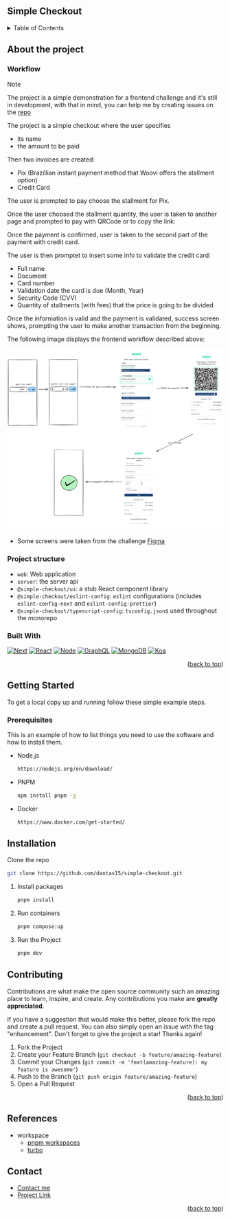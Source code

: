 <div id="top"></div>

<!-- PROJECT LOGO -->
## Simple Checkout

<!-- TABLE OF CONTENTS -->
<details>
  <summary>Table of Contents</summary>
  <ol>
    <li>
      <a href="#about-the-project">About The Project</a>
      <ul>
        <li><a href="#workflow">Workflow</a></li>
        <li><a href="#project-structure">Project structure</a></li>
        <li><a href="#built-with">Built With</a></li>
      </ul>
    </li>
    <li>
      <a href="#getting-started">Getting Started</a>
      <ul>
        <li><a href="#prerequisites">Prerequisites</a></li>
        <li><a href="#installation">Installation</a></li>
      </ul>
    </li>
    <li><a href="#contributing">Contributing</a></li>
    <li><a href="#contact">Contact</a></li>
  </ol>
</details>

<!-- ABOUT THE PROJECT-->

## About the project

### Workflow

> [!NOTE]
> The project is a simple demonstration for a frontend challenge and it's still in development, with that in mind, you can help me by creating issues on the [repo][project-url]

The project is a simple checkout where the user specifies

- its name
- the amount to be paid

Then two invoices are created:

- Pix (Brazillian instant payment method that Woovi offers the stallment option)
- Credit Card

The user is prompted to pay choose the stallment for Pix.

Once the user choosed the stallment quantity, the user is taken to another page and prompted to pay with QRCode or to copy the link:

Once the payment is confirmed, user is taken to the second part of the payment with credit card.

The user is then promptet to insert some info to validate the credit card:

- Full name
- Document
- Card number
- Validation date the card is due (Month, Year)
- Security Code (CVV)
- Quantity of stallments (with fees) that the price  is going to be divided

Once the information is valid and the payment is validated, success screen shows, prompting the user to make another transaction from the beginning.

The following image displays the frontend workflow described above:

![frontend-workflow]


- Some screens were taken from the challenge [Figma](https://www.figma.com/file/hv1LgD7oNrtlmfWgKBG6PF/Woovi-Desafio-Front?node-id=1%3A100)

### Project structure

- `web`: Web application
- `server`: the server api
- `@simple-checkout/ui`: a stub React component library
- `@simple-checkout/eslint-config`: `eslint` configurations (includes `eslint-config-next` and `eslint-config-prettier`)
- `@simple-checkout/typescript-config`: `tsconfig.json`s used throughout the monorepo

### Built With

[![Next][next.js]][next-url]
[![React][react.js]][react-url]
[![Node][node.js]][node-url]
[![GraphQL][graphql]][graphql-url]
[![MongoDB][mongodb]][mongodb-url]
[![Koa][koa]][koa-url]

<p align="right">(<a href="#top">back to top</a>)</p>

<!-- GETTING STARTED -->

## Getting Started

To get a local copy up and running follow these simple example steps.

### Prerequisites

This is an example of how to list things you need to use the software and how to install them.

- Node.js

  ```sh
  https://nodejs.org/en/download/
  ```

- PNPM

  ```sh
  npm install pnpm -g
  ```

- Docker

  ```sh
  https://www.docker.com/get-started/
  ```

## Installation

Clone the repo

```sh
git clone https://github.com/dantas15/simple-checkout.git
```

1. Install packages

   ```sh
   pnpm install
   ```

2. Run containers

   ```sh
   pnpm compose:up
   ```

3. Run the Project

   ```sh
   pnpm dev
   ```

<!-- CONTRIBUTING -->

## Contributing

Contributions are what make the open source community such an amazing place to learn, inspire, and create. Any contributions you make are **greatly appreciated**.

If you have a suggestion that would make this better, please fork the repo and create a pull request. You can also simply open an issue with the tag "enhancement".
Don't forget to give the project a star! Thanks again!

1. Fork the Project
2. Create your Feature Branch (`git checkout -b feature/amazing-feature`)
3. Commit your Changes (`git commit -m 'feat(amazing-feature): my feature is awesome'`)
4. Push to the Branch (`git push origin feature/amazing-feature`)
5. Open a Pull Request

<p align="right">(<a href="#top">back to top</a>)</p>

## References

- workspace
  - [pnpm workspaces](https://pnpm.io/pnpm-workspace_yaml)
  - [turbo](https://turbo.build/repo/docs/getting-started/add-to-existing-repository)

<!-- CONTACT -->

## Contact

- [Contact me][contact-url]
- [Project Link][project-url]

<p align="right">(<a href="#top">back to top</a>)</p>

<!-- MARKDOWN LINKS & IMAGES -->
<!-- https://www.markdownguide.org/basic-syntax/#reference-style-links -->

[contact-url]: https://www.dantas15.com/contact
[project-url]: https://github.com/dantas15/simple-checkout
[next.js]: https://img.shields.io/badge/Next.js-000000?style=for-the-badge&logo=nextdotjs&logoColor=white
[next-url]: https://nextjs.org/
[react.js]: https://img.shields.io/badge/React-20232A?style=for-the-badge&logo=react&logoColor=61DAFB
[react-url]: https://reactjs.org/
[node.js]: https://img.shields.io/badge/NodeJS-339933?style=for-the-badge&logo=nodedotjs&logoColor=white
[node-url]: https://nodejs.org/
[graphql]: https://img.shields.io/badge/Graphql-E10098?style=for-the-badge&logo=graphql&logoColor=white
[graphql-url]: https://graphql.org/
[mongodb]: https://img.shields.io/badge/MongoDB-47A248?style=for-the-badge&logo=mongodb&logoColor=white
[mongodb-url]: https://mongodb.com
[koa]: https://img.shields.io/badge/Koa-F9F9F9?style=for-the-badge&logo=koa&logoColor=33333D
[koa-url]: https://koajs.com

<!-- Model images  -->
[frontend-workflow]: .github/frontend-workflow.png
